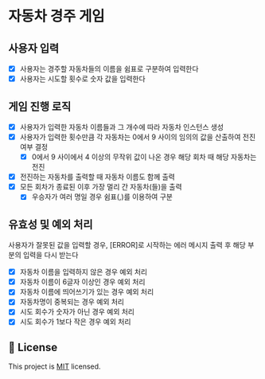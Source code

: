# 자동차 경주 게임

## 사용자 입력

- [x] 사용자는 경주할 자동차들의 이름을 쉼표로 구분하여 입력한다
- [x] 사용자는 시도할 횟수로 숫자 값을 입력한다

## 게임 진행 로직

- [x] 사용자가 입력한 자동차 이름들과 그 개수에 따라 자동차 인스턴스 생성
- [x] 사용자가 입력한 횟수만큼 각 자동차는 0에서 9 사이의 임의의 값을 산출하여 전진 여부 결정
  - [x] 0에서 9 사이에서 4 이상의 무작위 값이 나온 경우 해당 회차 때 해당 자동차는 전진
- [x] 전진하는 자동차를 출력할 때 자동차 이름도 함께 출력
- [x] 모든 회차가 종료된 이후 가장 멀리 간 자동차(들)을 출력
  - [x] 우승자가 여러 명일 경우 쉼표(,)를 이용하여 구분

## 유효성 및 예외 처리

사용자가 잘못된 값을 입력할 경우, [ERROR]로 시작하는 에러 메시지 출력 후 해당 부분의 입력을 다시 받는다

- [x] 자동차 이름을 입력하지 않은 경우 예외 처리
- [x] 자동차 이름이 6글자 이상인 경우 예외 처리 
- [x] 자동차 이름에 띄어쓰기가 있는 경우 예외 처리
- [x] 자동차명이 중복되는 경우 예외 처리
- [x] 시도 회수가 숫자가 아닌 경우 예외 처리
- [x] 시도 회수가 1보다 작은 경우 예외 처리

## 📝 License

This project is [MIT](https://github.com/woowacourse/java-racingcar-precourse/blob/master/LICENSE) licensed.